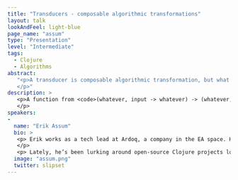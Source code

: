 ```yaml
---
title: "Transducers - composable algorithmic transformations"
layout: talk
lookAndFeel: light-blue
page_name: "assum"
type: "Presentation"
level: "Intermediate"
tags:
  - Clojure
  - Algorithms
abstract:
   "<p>A transducer is composable algorithmic transformation, but what does that even mean? In the introduction to transducers it’s described as a function with the following signature: <code>(whatever, input -> whatever) -> (whatever, input -> whatever)</code>
   </p>"
description: >
   <p>A function from <code>(whatever, input -> whatever) -> (whatever, input -> whatever)</code> is very vague. In this talk I’ll first explain briefly introduce the reasons why transducers were added to Clojure, ie what problems do they solve. Then I’ll look into what a transducer really is, before I’ll finish up looking at some use-cases for them.
   </p>
speakers:
-
  name: "Erik Assum"
  bio: >
   <p> Erik works as a tech lead at Ardoq, a company in the EA space. He’s a mainly a backend programmer, but tends to work wherever the code is bad enough. Given time he’ll eventually drift into some sort of devops role while trying to figure out how to run the current project even better.
   </p>
   <p> Lately, he’s been lurking around open-source Clojure projects looking for easy bugs to fix. This is his way of paying back to the community.</p>
  image: "assum.png"
  twitter: slipset
---
```

